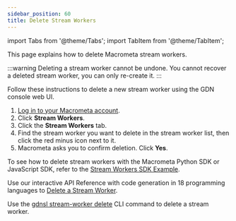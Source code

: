 ```yaml
---
sidebar_position: 60
title: Delete Stream Workers
---
```

import Tabs from '@theme/Tabs';
import TabItem from '@theme/TabItem';

This page explains how to delete Macrometa stream workers.

:::warning
Deleting a stream worker cannot be undone. You cannot recover a deleted stream worker, you can only re-create it.
:::

<Tabs groupId="operating-systems">
<TabItem value="console" label="Web Console">

Follow these instructions to delete a new stream worker using the GDN console web UI.

1. [Log in to your Macrometa account](https://auth.paas.macrometa.io/).
2. Click **Stream Workers**.
3. Click the **Stream Workers** tab.
4. Find the stream worker you want to delete in the stream worker list, then click the red minus icon next to it.
5. Macrometa asks you to confirm deletion. Click **Yes**.

</TabItem>
<TabItem value="sdk" label="SDK">

To see how to delete stream workers with the Macrometa Python SDK or JavaScript SDK, refer to the [Stream Workers SDK Example](../examples/stream-workers-sdk-example#step-6-delete-stream-worker).

</TabItem>
<TabItem value="api" label="REST API">

Use our interactive API Reference with code generation in 18 programming languages to [Delete a Stream Worker](https://www.macrometa.com/docs/api#/operations/delete).

</TabItem>
<TabItem value="cli" label="CLI">

Use the [gdnsl stream-worker delete](../../cli/stream-workers-cl#gdnsl-stream-worker-delete) CLI command to delete a stream worker.

</TabItem>
</Tabs>
